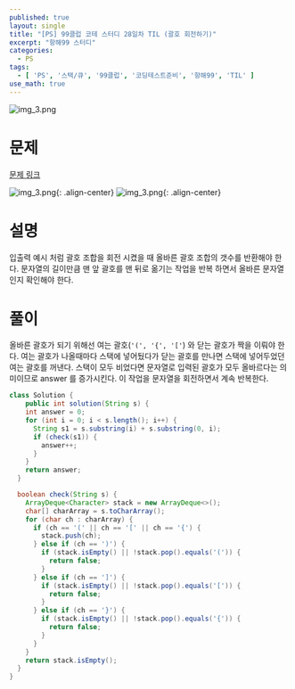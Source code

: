 ```yaml
---
published: true
layout: single
title: "[PS] 99클럽 코테 스터디 28일차 TIL (괄호 회전하기)"
excerpt: "항해99 스터디"
categories:
  - PS
tags:
  - [ 'PS', '스택/큐', '99클럽', '코딩테스트준비', '항해99', 'TIL' ]
use_math: true
---
```



![img_3.png](https://zhtmr.github.io/static-files-for-posting/20240722/99club_TIL_thumbnail/%EA%B8%B0%EB%B3%B8%ED%98%951_java.png?raw=true)


# 문제
[문제 링크](https://school.programmers.co.kr/learn/courses/30/lessons/76502)

![img_3.png](https://zhtmr.github.io/static-files-for-posting/20240818/ex.png?raw=true){: .align-center}
![img_3.png](https://zhtmr.github.io/static-files-for-posting/20240818/ex2.png?raw=true){: .align-center}

# 설명
입출력 예시 처럼 괄호 조합을 회전 시켰을 때 올바른 괄호 조합의 갯수를 반환해야 한다.
문자열의 길이만큼 맨 앞 괄호를 맨 뒤로 옮기는 작업을 반복 하면서 올바른 문자열인지 확인해야 한다.

# 풀이
올바른 괄호가 되기 위해선 여는 괄호(`'(', '{', '['`) 와 닫는 괄호가 짝을 이뤄야 한다. 
여는 괄호가 나올때마다 스택에 넣어뒀다가 닫는 괄호를 만나면 스택에 넣어두었던 여는 괄호를 꺼낸다. 
스택이 모두 비었다면 문자열로 입력된 괄호가 모두 올바르다는 의미이므로 answer 를 증가시킨다.
이 작업을 문자열을 회전하면서 계속 반복한다.

```java
class Solution {
    public int solution(String s) {
    int answer = 0;
    for (int i = 0; i < s.length(); i++) {
      String s1 = s.substring(i) + s.substring(0, i);
      if (check(s1)) {
        answer++;
      }
    }
    return answer;
  }

  boolean check(String s) {
    ArrayDeque<Character> stack = new ArrayDeque<>();
    char[] charArray = s.toCharArray();
    for (char ch : charArray) {
      if (ch == '(' || ch == '[' || ch == '{') {
        stack.push(ch);
      } else if (ch == ')') {
        if (stack.isEmpty() || !stack.pop().equals('(')) {
          return false;
        }
      } else if (ch == ']') {
        if (stack.isEmpty() || !stack.pop().equals('[')) {
          return false;
        }
      } else if (ch == '}') {
        if (stack.isEmpty() || !stack.pop().equals('{')) {
          return false;
        }
      }
    }
    return stack.isEmpty();
  }
}
```
